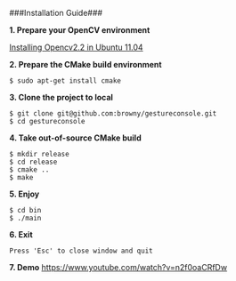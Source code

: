 ###Installation Guide###

**1. Prepare your OpenCV environment** 

   [Installing Opencv2.2 in Ubuntu 11.04](http://www.samontab.com/web/2011/06/installing-opencv-2-2-in-ubuntu-11-04/)

**2. Prepare the CMake build environment**

	$ sudo apt-get install cmake

**3. Clone the project to local**

	$ git clone git@github.com:browny/gestureconsole.git
	$ cd gestureconsole

**4. Take out-of-source CMake build**

	$ mkdir release
	$ cd release
	$ cmake ..
	$ make

**5. Enjoy**

	$ cd bin
	$ ./main

**6. Exit**

	Press 'Esc' to close window and quit
	
**7. Demo**
	https://www.youtube.com/watch?v=n2f0oaCRfDw

